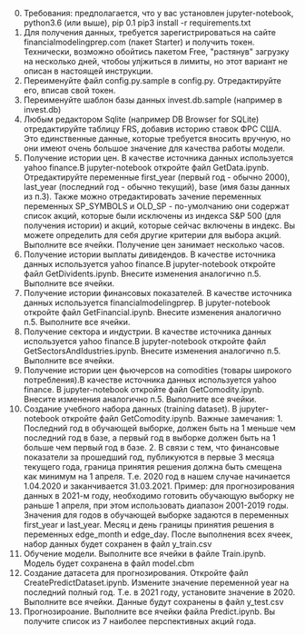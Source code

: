 0. Требования: предполагается, что у вас установлен jupyter-notebook, python3.6 (или выше), pip
0.1 pip3 install -r requirements.txt
1. Для получения данных, требуется зарегистрироваться на сайте financialmodelingprep.com (пакет Starter) и получить токен. Технически, возможно обойтись пакетом Free, "растянув" загрузку на несколько дней, чтобоы улjжиться в лимиты, но этот вариант не описан в настоящей инструкции. 
2. Переименуйте файл config.py.sample в config.py. Отредактируйте его, вписав свой токен.
3. Переименуйте шаблон базы данных invest.db.sample (например в invest.db)
4. Любым редактором Sqlite (например DB Browser for SQLite) отредактируйте таблицу FRS, добавив историю ставок ФРС США. Это единственные данные, которые требуется вносить вручную, но они имеют очень большое значение для качества работы модели. 
5. Получение истории цен. В качестве источника данных используется yahoo finance.В jupyter-notebook откройте файл GetData.ipynb. Отредактируйте переменные first_year (первый год - обычно 2000), last_year (последний год - обычно текущий), base (имя базы данных из п.3). Также можно отредактировать зачение переменных переменных SP_SYMBOLS и OLD_SP - по-умолчанию они содержат список акций, которые были исключены из индекса S&P 500 (для получения истории) и акций, которые сейчас включены в индекс. Вы можете определить для себя другие критерии для выбора акций. Выполните все ячейки. Получение цен занимает несколько часов. 
6. Получение истории выплаты дивидендов. В качестве источника данных используется yahoo finance.В jupyter-notebook откройте файл GetDividents.ipynb. Внесите изменения аналогично п.5. Выполните все ячейки. 
7. Получение истории финансовых показателей. В качестве источника данных используется financialmodelingprep. В jupyter-notebook откройте файл GetFinancial.ipynb. Внесите изменения аналогично п.5. Выполните все ячейки. 
8. Получение сектора и индустрии. В качестве источника данных используется yahoo finance.В jupyter-notebook откройте файл GetSectorsAndIdustries.ipynb. Внесите изменения аналогично п.5. Выполните все ячейки. 
9. Получение истории цен фьючерсов на comodities (товары широкого потребления).В качестве источника данных используется yahoo finance. В jupyter-notebook откройте файл GetComodity.ipynb. Внесите изменения аналогично п.5. Выполните все ячейки. 
10. Создание учебного набора данных (training dataset). В jupyter-notebook откройте файл GetComodity.ipynb. Важные замечания: 1. Последний год в обучающей выборке, должен быть на 1 меньше чем последний год в базе, а первый год в выборке должен быть на 1 больше чем первый год в базе. 2. В связи с тем, что финансовые показатели за прошедший год, публикуются в первые 3 месяца текущего года, граница принятия решения должна быть смещена как минимум на 1 апреля. Т.е. 2020 год в нашем случае начинается 1.04.2020 и заканчивается 31.03.2021. Пример: для прогнозирования данных в 2021-м году, необходимо готовить обучающую выборку не раньше 1 апреля, при этом использовать диапазон 2001-2019 годы. Значения для годов в обучающей выборке задаются в переменных first_year и last_year. Месяц и день границы принятия решения в переменных edge_month и edge_day. После выполнения всех ячеек, набор данных будет сохранен в файл y_train.csv
11. Обучение модели. Выполните все ячейки в файле Train.ipynb. Модель будет сохранена в файл model.cbm
12. Создание датасета для прогнозирования. Откройте файл CreatePredictDataset.ipynb. Измените значение переменной year на последний полный год. Т.е. в 2021 году, установите значение в 2020. Выполните все ячейки. Данные будут сохранены в файл y_test.csv
13. Прогнозироание. Выполните все ячейки файла Predict.ipynb. Вы получите список из 7 наиболее перспективных акций года. 
